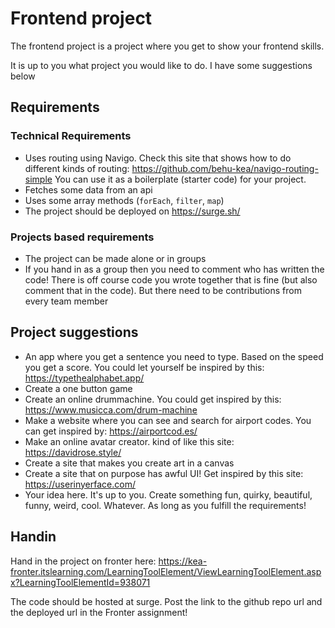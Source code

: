 # Frontend project

The frontend project is a project where you get to show your frontend skills. 



It is up to you what project you would like to do. I have some suggestions below



## Requirements

### Technical Requirements

- Uses routing using Navigo. Check this site that shows how to do different kinds of routing: https://github.com/behu-kea/navigo-routing-simple
  You can use it as a boilerplate (starter code) for your project. 
- Fetches some data from an api
- Uses some array methods (`forEach`, `filter`, `map`)
- The project should be deployed on https://surge.sh/



### Projects based requirements

- The project can be made alone or in groups
- If you hand in as a group then you need to comment who has written the code! There is off course code you wrote together that is fine (but also comment that in the code). But there need to be contributions from every team member



## Project suggestions

- An app where you get a sentence you need to type. Based on the speed you get a score. You could let yourself be inspired by this: https://typethealphabet.app/
- Create a one button game
- Create an online drummachine. You could get inspired by this: https://www.musicca.com/drum-machine
- Make a website where you can see and search for airport codes. You can get inspired by: https://airportcod.es/
- Make an online avatar creator. kind of like this site: https://davidrose.style/
- Create a site that makes you create art in a canvas
- Create a site that on purpose has awful UI! Get inspired by this site: https://userinyerface.com/
- Your idea here. It's up to you. Create something fun, quirky, beautiful, funny, weird, cool. Whatever. As long as you fulfill the requirements!



## Handin

Hand in the project on fronter here: https://kea-fronter.itslearning.com/LearningToolElement/ViewLearningToolElement.aspx?LearningToolElementId=938071



The code should be hosted at surge. Post the link to the github repo url and the deployed url in the Fronter assignment!

